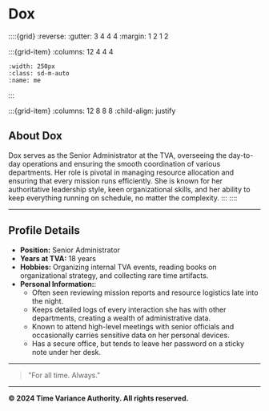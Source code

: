 # **Dox**

::::{grid}
:reverse:
:gutter: 3 4 4 4
:margin: 1 2 1 2

:::{grid-item}
:columns: 12 4 4 4

```{image} /img/employee-8.png
:width: 250px
:class: sd-m-auto
:name: me
```

:::

:::{grid-item}
:columns: 12 8 8 8
:child-align: justify

## **About Dox**

Dox serves as the Senior Administrator at the TVA, overseeing the day-to-day operations and ensuring the smooth coordination of various departments. Her role is pivotal in managing resource allocation and ensuring that every mission runs efficiently. She is known for her authoritative leadership style, keen organizational skills, and her ability to keep everything running on schedule, no matter the complexity.
:::
::::

---

## **Profile Details**

- **Position:** Senior Administrator
- **Years at TVA:** 18 years
- **Hobbies:** Organizing internal TVA events, reading books on organizational strategy, and collecting rare time artifacts.
- **Personal Information:**:
  - Often seen reviewing mission reports and resource logistics late into the night.
  - Keeps detailed logs of every interaction she has with other departments, creating a wealth of administrative data.
  - Known to attend high-level meetings with senior officials and occasionally carries sensitive data on her personal devices.
  - Has a secure office, but tends to leave her password on a sticky note under her desk.

---

> "For all time. Always."

---

**© 2024 Time Variance Authority. All rights reserved.**
